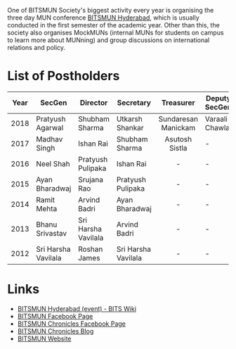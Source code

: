 <!-- TITLE: BITSMUN Society -->
<!-- SUBTITLE: BITSMUN Society is the MUNning society of our campus. -->

One of BITSMUN Society's biggest activity every year is organising the three day MUN conference [BITSMUN Hyderabad](/fests/bitsmun), which is usually conducted in the first semester of the academic year. Other than this, the society also organises MockMUNs (internal MUNs for students on campus to learn more about MUNning) and group discussions on international relations and policy.

# List of Postholders
<center>

| Year | SecGen              | Director            | Secretary           |      Treasurer      | Deputy SecGen  |
|------|---------------------|---------------------|---------------------|:-------------------:|----------------|
| 2018 | Pratyush Agarwal    | Shubham Sharma      | Utkarsh Shankar     | Sundaresan Manickam | Varaali Chawla |
| 2017 | Madhav Singh        | Ishan Rai           | Shubham Sharma      | Asutosh Sistla      | -              |
| 2016 | Neel Shah           | Pratyush Pulipaka   | Ishan Rai           | -                   | -              |
| 2015 | Ayan Bharadwaj      | Srujana Rao         | Pratyush Pulipaka   | -                   | -              |
| 2014 | Ramit Mehta         | Arvind Badri        | Ayan Bharadwaj      | -                   | -              |
| 2013 | Bhanu Srivastav     | Sri Harsha Vavilala | Arvind Badri        | -                   | -              |
| 2012 | Sri Harsha Vavilala | Roshan James        | Sri Harsha Vavilala | -                   | -              |

</center>

# Links
- [BITSMUN Hyderabad (event) - BITS Wiki](/fests/bitsmun)
- [BITSMUN Facebook Page](https://www.facebook.com/bitsmun.hyd/)
- [BITSMUN Chronicles Facebook Page](https://www.facebook.com/bitsmunhyd15/)
- [BITSMUN Chronicles Blog](https://bitsmunhyd.wordpress.com/2018/05/31/will-the-scars-of-partition-ever-heal/)
- [BITSMUN Website](https://bitsmunhyd.in/)